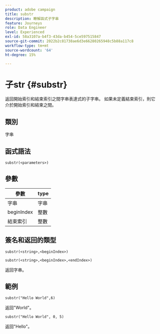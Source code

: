 ```yaml
---
product: adobe campaign
title: substr
description: 瞭解函式子字串
feature: Journeys
role: Data Engineer
level: Experienced
exl-id: 58a3107a-b4f3-43da-b454-5ce597515847
source-git-commit: 2022b2c81738ae6d3e66280265948c5b88a117c8
workflow-type: tm+mt
source-wordcount: '64'
ht-degree: 15%

---
```


# 子str {#substr}

返回開始索引和結束索引之間字串表達式的子字串。 如果未定義結束索引，則它介於開始索引和結束之間。

## 類別

字串

## 函式語法

`substr(<parameters>)`

## 參數

| 參數 | type |
|-------------|----------|
| 字串 | 字串 |
| beginIndex | 整數 |
| 結束索引 | 整數 |

## 簽名和返回的類型

`substr(<string>,<beginIndex>)`

`substr(<string>,<beginIndex>,<endIndex>)`

返回字串。

## 範例

`substr("Hello World",6)`

返回&quot;World&quot;。

`substr("Hello World", 0, 5)`

返回&quot;Hello&quot;。
